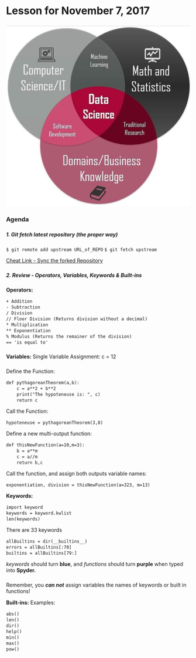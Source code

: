 
# Lesson for November 7, 2017
###

![alt text](https://github.com/chriswernst/data-science-lessons/blob/master/DataScience.jpg?raw=true)

###

### Agenda
###
##### **1.** Git fetch latest repository (the proper way)
###
`$ git remote add upstream URL_of_REPO`
`$ git fetch upstream`

[Cheat Link -  Sync the forked Repository](https://help.github.com/articles/syncing-a-fork/)
###
###

##### **2.** Review - Operators, Variables, Keywords & Built-ins
###

**Operators:** 
```
+ Addition
- Subtraction
/ Division
// Floor Division (Returns division without a decimal)
* Multiplication
** Exponentiation
% Modulus (Returns the remainer of the division)
== 'is equal to'
```
###
**Variables:** 
Single Variable Assignment:
c = 12
###
###
Define the Function:
```
def pythagoreanTheorem(a,b):
    c = a**2 + b**2
    print("The hypoteneuse is: ", c)
    return c
```
Call the Function:
```
hypoteneuse = pythagoreanTheorem(3,8)
```
Define a new multi-output function:
```
def thisNewFunction(a=10,m=3):
    b = a**m
    c = a//m
    return b,c
```
Call the function, and assign both outputs variable names:
```
exponentiation, division = thisNewFunction(a=323, m=13)
```

**Keywords:**
```
import keyword
keywords = keyword.kwlist
len(keywords)
```
There are 33 keywords

```
allBuiltins = dir(__builtins__)
errors = allBuiltins[:70]
builtins = allBuiltins[79:]

```
*keywords* should turn **blue**, and *functions* should turn **purple** when typed into **Spyder.**
###
Remember, you ***can not*** assign variables the names of keywords or built in functions!

**Built-ins:**
Examples:
```
abs()
len()
dir()
help()
min()
max()
pow()
```

